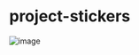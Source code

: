 # project-stickers
![image](https://github.com/ahmedelkasmioui12/project-stickers/assets/146140346/98faa189-04b0-4f43-a920-6f3c477a6a58)

